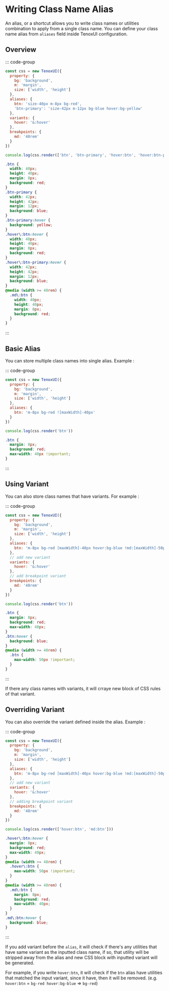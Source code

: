 # Writing Class Name Alias

An alias, or a shortcut allows you to write class names or utilities combination to apply from a single class name. You can define your class name alias from `aliases` field inside TenoxUI configuration.

## Overview

::: code-group

```javascript [Javascript]
const css = new TenoxUI({
  property: {
    bg: 'background',
    m: 'margin',
    size: ['width', 'height']
  },
  aliases: {
    btn: 'size-40px m-8px bg-red',
    'btn-primary': 'size-42px m-12px bg-blue hover:bg-yellow'
  },
  variants: {
    hover: '&:hover'
  },
  breakpoints: {
    md: '48rem'
  }
})

console.log(css.render(['btn', 'btn-primary', 'hover:btn', 'hover:btn-primary', 'md:btn']))
```

```css [Output]
.btn {
  width: 40px;
  height: 40px;
  margin: 8px;
  background: red;
}
.btn-primary {
  width: 42px;
  height: 42px;
  margin: 12px;
  background: blue;
}
.btn-primary:hover {
  background: yellow;
}
.hover\:btn:hover {
  width: 40px;
  height: 40px;
  margin: 8px;
  background: red;
}
.hover\:btn-primary:hover {
  width: 42px;
  height: 42px;
  margin: 12px;
  background: blue;
}
@media (width >= 48rem) {
  .md\:btn {
    width: 40px;
    height: 40px;
    margin: 8px;
    background: red;
  }
}
```

:::

## Basic Alias

You can store multiple class names into single alias. Example :

::: code-group

```javascript [Javascript]
const css = new TenoxUI({
  property: {
    bg: 'background',
    m: 'margin',
    size: ['width', 'height']
  },
  aliases: {
    btn: 'm-8px bg-red ![maxWidth]-40px'
  }
})

console.log(css.render('btn'))
```

```css [Output]
.btn {
  margin: 8px;
  background: red;
  max-width: 40px !important;
}
```

:::

## Using Variant

You can also store class names that have variants. For example :

::: code-group

```javascript [Javascript]
const css = new TenoxUI({
  property: {
    bg: 'background',
    m: 'margin',
    size: ['width', 'height']
  },
  aliases: {
    btn: 'm-8px bg-red [maxWidth]-40px hover:bg-blue !md:[maxWidth]-50px'
  },
  // add new variant
  variants: {
    hover: '&:hover'
  },
  // add breakpoint variant
  breakpoints: {
    md: '48rem'
  }
})

console.log(css.render('btn'))
```

```css [Output]
.btn {
  margin: 8px;
  background: red;
  max-width: 40px;
}
.btn:hover {
  background: blue;
}
@media (width >= 48rem) {
  .btn {
    max-width: 50px !important;
  }
}
```

:::

If there any class names with variants, it will crraye new block of CSS rules of that variant.

## Overriding Variant

You can also override the variant defined inside the alias. Example :

::: code-group

```javascript [Javascript]
const css = new TenoxUI({
  property: {
    bg: 'background',
    m: 'margin',
    size: ['width', 'height']
  },
  aliases: {
    btn: 'm-8px bg-red [maxWidth]-40px hover:bg-blue !md:[maxWidth]-50px'
  },
  // add new variant
  variants: {
    hover: '&:hover'
  },
  // adding breakpoint variant
  breakpoints: {
    md: '48rem'
  }
})

console.log(css.render(['hover:btn', 'md:btn']))
```

```css [Output]
.hover\:btn:hover {
  margin: 8px;
  background: red;
  max-width: 40px;
}
@media (width >= 48rem) {
  .hover\:btn {
    max-width: 50px !important;
  }
}
@media (width >= 48rem) {
  .md\:btn {
    margin: 8px;
    background: red;
    max-width: 40px;
  }
}
.md\:btn:hover {
  background: blue;
}
```

:::

If you add variant before the `alias`, it will check if there's any utilities that have same variant as the inputted class name, if so, that utility will be stripped away from the alias and new CSS block with inputted variant will be generated.

For example, if you write `hover:btn`, it will check if the `btn` alias have utilities that matched the input variant, since it have, then it will be removed. (e.g. `hover:btn` = `bg-red hover:bg-blue` => `bg-red`)
